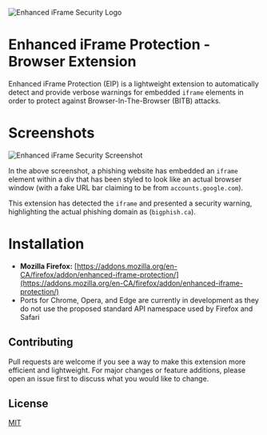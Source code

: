 ![Enhanced iFrame Security Logo](https://github.com/odacavo/enhanced-iframe-security/blob/main/src/icons/icon48.png?raw=true)

# Enhanced iFrame Protection - Browser Extension

Enhanced iFrame Protection (EIP) is a lightweight extension to automatically detect and provide verbose warnings for embedded `iframe` elements in order to protect against Browser-In-The-Browser (BITB) attacks.

# Screenshots
![Enhanced iFrame Security Screenshot](https://i.imgur.com/9bhKl6r.png)

In the above screenshot, a phishing website has embedded an `iframe` element within a div that has been styled to look like an actual browser window (with a fake URL bar claiming to be from `accounts.google.com`). 

This extension has detected the `iframe` and presented a security warning, highlighting the actual phishing domain as (`bigphish.ca`).

# Installation

- **Mozilla Firefox:** [https://addons.mozilla.org/en-CA/firefox/addon/enhanced-iframe-protection/](https://addons.mozilla.org/en-CA/firefox/addon/enhanced-iframe-protection/)
- Ports for Chrome, Opera, and Edge are currently in development as they do not use the proposed standard API namespace used by Firefox and Safari

## Contributing
Pull requests are welcome if you see a way to make this extension more efficient and lightweight. For major changes or feature additions, please open an issue first to discuss what you would like to change.

## License
[MIT](https://choosealicense.com/licenses/mit/)